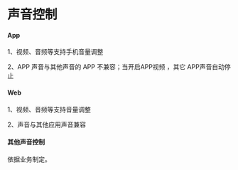 # 声音控制

#### App

1、视频、音频等支持手机音量调整

2、APP 声音与其他声音的 APP 不兼容；当开启APP视频 ，其它 APP声音自动停止

#### Web

1、视频、音频等支持音量调整

2、声音与其他应用声音兼容

#### 其他声音控制

依据业务制定。



